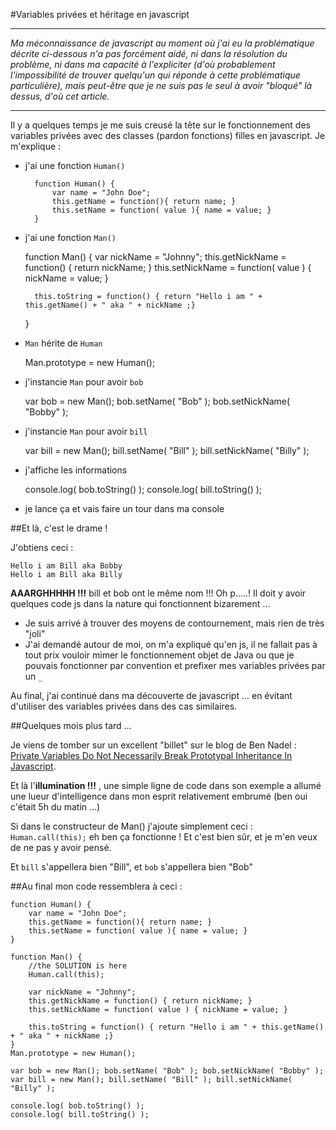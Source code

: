 #Variables privées et héritage en javascript

- - -
*Ma méconnaissance de javascript au moment où j'ai eu la problématique décrite ci-dessous n'a pas forcément aidé, ni dans la résolution du problème, ni dans ma capacité à l'expliciter (d'où probablement l'impossibilité de trouver quelqu'un qui réponde à cette problématique particulière), mais peut-être que je ne suis pas le seul à avoir "bloqué" là dessus, d'où cet article.*
- - -

Il y a quelques temps je me suis creusé la tête sur le fonctionnement des variables privées avec des classes (pardon fonctions) filles en javascript. Je m'explique :



* j'ai une fonction `Human()`

	    function Human() {
	    	var name = "John Doe";
	    	this.getName = function(){ return name; }
	    	this.setName = function( value ){ name = value; }
	    }

* j'ai une fonction `Man()`

	function Man() {
		var nickName = "Johnny";
		this.getNickName = function() { return nickName; }
		this.setNickName = function( value ) { nickName = value; }

		this.toString = function() { return "Hello i am " + this.getName() + " aka " + nickName ;}
	}

* `Man` hérite de `Human`

	Man.prototype = new Human();

* j'instancie `Man` pour avoir `bob`

	var bob = new Man(); 
	bob.setName( "Bob" ); 
	bob.setNickName( "Bobby" );

* j'instancie `Man` pour avoir `bill`

	var bill = new Man(); 
	bill.setName( "Bill" ); 
	bill.setNickName( "Billy" );

* j'affiche les informations

	console.log( bob.toString() );
	console.log( bill.toString() );

* je lance ça et vais faire un tour dans ma console

##Et là, c'est le drame !

J'obtiens ceci :

	Hello i am Bill aka Bobby
	Hello i am Bill aka Billy

**AAARGHHHHH !!!** bill et bob ont le même nom !!! Oh p.....! Il doit y avoir quelques code js dans la nature qui fonctionnent bizarement ...

- Je suis arrivé à trouver des moyens de contournement, mais rien de très "joli"
- J'ai demandé autour de moi, on m'a expliqué qu'en js, il ne fallait pas à tout prix vouloir mimer le fonctionnement objet de Java ou que je pouvais fonctionner par convention et prefixer mes variables privées par un `_`

Au final, j'ai continué dans ma découverte de javascript ... en évitant d'utiliser des variables privées dans des cas similaires.

##Quelques mois plus tard ...

Je viens de tomber sur un excellent "billet" sur le blog de Ben Nadel : [Private Variables Do Not Necessarily Break Prototypal Inheritance In Javascript](http://www.bennadel.com/blog/2181-Private-Variables-Do-Not-Necessarily-Break-Prototypal-Inheritance-In-Javascript.htm).

Et là l'**illumination !!!** , une simple ligne de code dans son exemple a allumé une lueur d'intelligence dans mon esprit relativement embrumé (ben oui c'était 5h du matin ...)

Si dans le constructeur de Man() j'ajoute simplement ceci : `Human.call(this);` eh ben ça fonctionne ! Et c'est bien sûr, et je m'en veux de ne pas y avoir pensé.

Et `bill` s'appellera bien "Bill", et `bob` s'appellera bien "Bob"

##Au final mon code ressemblera à ceci :

	function Human() {
		var name = "John Doe";
		this.getName = function(){ return name; }
		this.setName = function( value ){ name = value; }
	}

	function Man() {
		//the SOLUTION is here
		Human.call(this);

	  	var nickName = "Johnny";
	  	this.getNickName = function() { return nickName; }
	  	this.setNickName = function( value ) { nickName = value; }

	  	this.toString = function() { return "Hello i am " + this.getName() + " aka " + nickName ;}
	}
	Man.prototype = new Human();

	var bob = new Man(); bob.setName( "Bob" ); bob.setNickName( "Bobby" );
	var bill = new Man(); bill.setName( "Bill" ); bill.setNickName( "Billy" );

	console.log( bob.toString() );
	console.log( bill.toString() );

